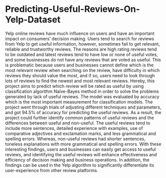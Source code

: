 # Predicting-Useful-Reviews-On-Yelp-Dataset


Yelp online reviews have much influence on users and have an important impact on consumers’ decision making. Users tend to search for reviews from Yelp to get useful information, however, sometimes fail to get relevant, reliable and trustworthy reviews. The reasons are high rating reviews tend to be outdated and latest reviews tend to have low or none of useful votes, and some businesses do not have any reviews that are voted as useful. This is problematic because users and businesses cannot define which is the most relevant review when searching on the review, have difficulty in which reviews they should value the most, and if so, users need to look through lots of reviews to find the newest and most relevant reviews. Hereby, this project aims to predict which review will be rated as useful by using classification algorithm Naïve-Bayes method in order to solve the problems generated by lack of useful reviews. The model was evaluated by accuracy which is the most important measurement for classification models. The project went through trials of adjusting different techniques and parameters, and got 94.5% of accuracy for predicting the useful reviews. As a result, the project could further identify common patterns of useful reviews and the differences between useful and non-useful. The useful reviews tend to include more sentences, detailed experience with examples, use of comparative adjectives and exclamation marks, and less grammatical and spelling errors. Whereas, non-useful reviews had shorter sentences, toneless explanations with more grammatical and spelling errors. With these interesting findings, users and businesses can easily get access to useful reviews, and identifying the useful reviews will enhance effectiveness and efficiency of decision making and business operations. In addition, the findings can be used in the Yelp algorithm to significantly differentiate its user-experience from other review platforms. 
